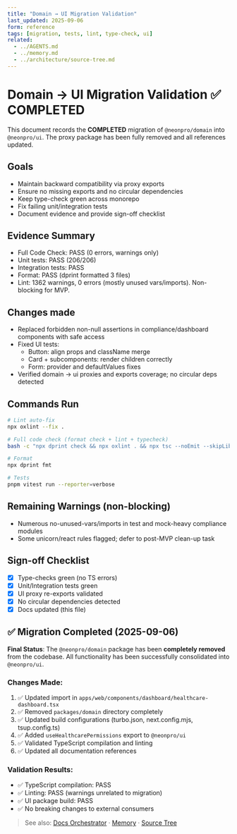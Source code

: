 ```yaml
---
title: "Domain → UI Migration Validation"
last_updated: 2025-09-06
form: reference
tags: [migration, tests, lint, type-check, ui]
related:
  - ../AGENTS.md
  - ../memory.md
  - ../architecture/source-tree.md
---
```


# Domain → UI Migration Validation ✅ COMPLETED

This document records the **COMPLETED** migration of `@neonpro/domain` into `@neonpro/ui`. The proxy package has been fully removed and all references updated.

## Goals

- Maintain backward compatibility via proxy exports
- Ensure no missing exports and no circular dependencies
- Keep type-check green across monorepo
- Fix failing unit/integration tests
- Document evidence and provide sign-off checklist

## Evidence Summary

- Full Code Check: PASS (0 errors, warnings only)
- Unit tests: PASS (206/206)
- Integration tests: PASS
- Format: PASS (dprint formatted 3 files)
- Lint: 1362 warnings, 0 errors (mostly unused vars/imports). Non-blocking for MVP.

## Changes made

- Replaced forbidden non-null assertions in compliance/dashboard components with safe access
- Fixed UI tests:
  - Button: align props and className merge
  - Card + subcomponents: render children correctly
  - Form: provider and defaultValues fixes
- Verified domain → ui proxies and exports coverage; no circular deps detected

## Commands Run

```bash
# Lint auto-fix
npx oxlint --fix .

# Full code check (format check + lint + typecheck)
bash -c "npx dprint check && npx oxlint . && npx tsc --noEmit --skipLibCheck"

# Format
npx dprint fmt

# Tests
pnpm vitest run --reporter=verbose
```

## Remaining Warnings (non-blocking)

- Numerous no-unused-vars/imports in test and mock-heavy compliance modules
- Some unicorn/react rules flagged; defer to post-MVP clean-up task

## Sign-off Checklist

- [x] Type-checks green (no TS errors)
- [x] Unit/Integration tests green
- [x] UI proxy re-exports validated
- [x] No circular dependencies detected
- [x] Docs updated (this file)

## ✅ Migration Completed (2025-09-06)

**Final Status**: The `@neonpro/domain` package has been **completely removed** from the codebase. All functionality has been successfully consolidated into `@neonpro/ui`.

### Changes Made:

1. ✅ Updated import in `apps/web/components/dashboard/healthcare-dashboard.tsx`
2. ✅ Removed `packages/domain` directory completely
3. ✅ Updated build configurations (turbo.json, next.config.mjs, tsup.config.ts)
4. ✅ Added `useHealthcarePermissions` export to `@neonpro/ui`
5. ✅ Validated TypeScript compilation and linting
6. ✅ Updated all documentation references

### Validation Results:

- ✅ TypeScript compilation: PASS
- ✅ Linting: PASS (warnings unrelated to migration)
- ✅ UI package build: PASS
- ✅ No breaking changes to external consumers

> See also: [Docs Orchestrator](../AGENTS.md) · [Memory](../memory.md) · [Source Tree](../architecture/source-tree.md)
